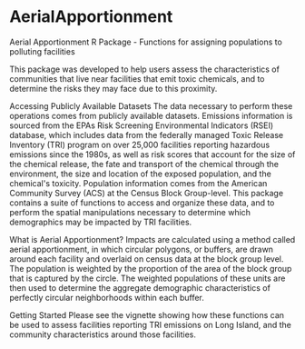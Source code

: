 # AerialApportionment
Aerial Apportionment R Package - Functions for assigning populations to polluting facilities

This package was developed to help users assess the characteristics of communities that live near facilities that emit toxic chemicals, and to determine the risks they may face due to this proximity. 

Accessing Publicly Available Datasets
The data necessary to perform these operations comes from publicly available datasets. Emissions information is sourced from the EPAs Risk Screening Environmental Indicators (RSEI) database, which includes data from the federally managed Toxic Release Inventory (TRI) program on over 25,000 facilities reporting hazardous emissions since the 1980s, as well as risk scores that account for the size of the chemical release, the fate and transport of the chemical through the environment, the size and location of the exposed population, and the chemical's toxicity. Population information comes from the American Community Survey (ACS) at the Census Block Group-level. This package contains a suite of functions to access and organize these data, and to perform the spatial manipulations necessary to determine which demographics may be impacted by TRI facilities.

What is Aerial Apportionment?
Impacts are calculated using a method called aerial apportionment, in which circular polygons, or buffers, are drawn around each facility and overlaid on census data at the block group level. The population is weighted by the proportion of the area of the block group that is captured by the circle. The weighted populations of these units are then used to determine the aggregate demographic characteristics of perfectly circular neighborhoods within each buffer. 

Getting Started
Please see the vignette showing how these functions can be used to assess facilities reporting TRI emissions on Long Island, and the community characteristics around those facilities.


